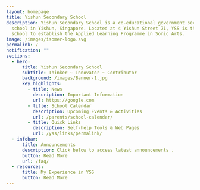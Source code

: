 ```yaml
---
layout: homepage
title: Yishun Secondary School
description: Yishun Secondary School is a co-educational government secondary
  school in Yishun, Singapore. Located at 4 Yishun Street 71, YSS is the first
  school to establish the Applied Learning Programme in Sonic Arts.
image: /images/isomer-logo.svg
permalink: /
notification: ""
sections:
  - hero:
      title: Yishun Secondary School
      subtitle: Thinker ~ Innovator ~ Contributor
      background: /images/Banner-1.jpg
      key_highlights:
        - title: News
          description: Important Information
          url: https://google.com
        - title: School Calendar
          description: Upcoming Events & Activities
          url: /parents/school-calendar/
        - title: Quick Links
          description: Self-help Tools & Web Pages
          url: /yss/links/permalink/
  - infobar:
      title: Announcements
      description: Click below to access latest announcements .
      button: Read More
      url: /faq/
  - resources:
      title: My Experience in YSS
      button: Read More
---
```

